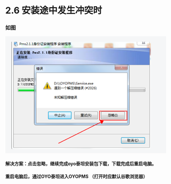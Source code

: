 # 2.6 安装途中发生冲突时

### 如图

![](../../../.gitbook/assets/image%20%28312%29.png)

#### 解决方案：点击忽略，继续完成oyo泰坦安装包下载，下载完成后重启电脑。

#### 重启电脑后，通过OYO泰坦进入OYOPMS （打开时应默认谷歌浏览器）



